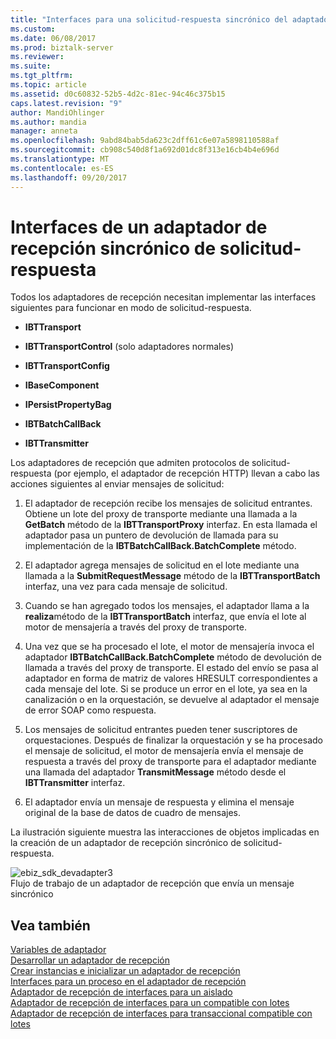 ```yaml
---
title: "Interfaces para una solicitud-respuesta sincrónico del adaptador de recepción | Documentos de Microsoft"
ms.custom: 
ms.date: 06/08/2017
ms.prod: biztalk-server
ms.reviewer: 
ms.suite: 
ms.tgt_pltfrm: 
ms.topic: article
ms.assetid: d0c60832-52b5-4d2c-81ec-94c46c375b15
caps.latest.revision: "9"
author: MandiOhlinger
ms.author: mandia
manager: anneta
ms.openlocfilehash: 9abd84bab5da623c2dff61c6e07a5898110588af
ms.sourcegitcommit: cb908c540d8f1a692d01dc8f313e16cb4b4e696d
ms.translationtype: MT
ms.contentlocale: es-ES
ms.lasthandoff: 09/20/2017
---
```

# <a name="interfaces-for-a-synchronous-request-response-receive-adapter"></a>Interfaces de un adaptador de recepción sincrónico de solicitud-respuesta
Todos los adaptadores de recepción necesitan implementar las interfaces siguientes para funcionar en modo de solicitud-respuesta.  
  
-   **IBTTransport**  
  
-   **IBTTransportControl** (solo adaptadores normales)  
  
-   **IBTTransportConfig**  
  
-   **IBaseComponent**  
  
-   **IPersistPropertyBag**  
  
-   **IBTBatchCallBack**  
  
-   **IBTTransmitter**  
  
 Los adaptadores de recepción que admiten protocolos de solicitud-respuesta (por ejemplo, el adaptador de recepción HTTP) llevan a cabo las acciones siguientes al enviar mensajes de solicitud:  
  
1.  El adaptador de recepción recibe los mensajes de solicitud entrantes. Obtiene un lote del proxy de transporte mediante una llamada a la **GetBatch** método de la **IBTTransportProxy** interfaz. En esta llamada el adaptador pasa un puntero de devolución de llamada para su implementación de la **IBTBatchCallBack.BatchComplete** método.  
  
2.  El adaptador agrega mensajes de solicitud en el lote mediante una llamada a la **SubmitRequestMessage** método de la **IBTTransportBatch** interfaz, una vez para cada mensaje de solicitud.  
  
3.  Cuando se han agregado todos los mensajes, el adaptador llama a la **realiza**método de la **IBTTransportBatch** interfaz, que envía el lote al motor de mensajería a través del proxy de transporte.  
  
4.  Una vez que se ha procesado el lote, el motor de mensajería invoca el adaptador **IBTBatchCallBack.BatchComplete** método de devolución de llamada a través del proxy de transporte. El estado del envío se pasa al adaptador en forma de matriz de valores HRESULT correspondientes a cada mensaje del lote. Si se produce un error en el lote, ya sea en la canalización o en la orquestación, se devuelve al adaptador el mensaje de error SOAP como respuesta.  
  
5.  Los mensajes de solicitud entrantes pueden tener suscriptores de orquestaciones. Después de finalizar la orquestación y se ha procesado el mensaje de solicitud, el motor de mensajería envía el mensaje de respuesta a través del proxy de transporte para el adaptador mediante una llamada del adaptador **TransmitMessage** método desde el  **IBTTransmitter** interfaz.  
  
6.  El adaptador envía un mensaje de respuesta y elimina el mensaje original de la base de datos de cuadro de mensajes.  
  
 La ilustración siguiente muestra las interacciones de objetos implicadas en la creación de un adaptador de recepción sincrónico de solicitud-respuesta.  
  
 ![](../core/media/ebiz-sdk-devadapter3.gif "ebiz_sdk_devadapter3")  
Flujo de trabajo de un adaptador de recepción que envía un mensaje sincrónico  
  
## <a name="see-also"></a>Vea también  
 [Variables de adaptador](../core/adapter-variables.md)   
 [Desarrollar un adaptador de recepción](../core/developing-a-receive-adapter.md)   
 [Crear instancias e inicializar un adaptador de recepción](../core/instantiating-and-initializing-a-receive-adapter.md)   
 [Interfaces para un proceso en el adaptador de recepción](../core/interfaces-for-an-in-process-receive-adapter.md)   
 [Adaptador de recepción de interfaces para un aislado](../core/interfaces-for-an-isolated-receive-adapter.md)   
 [Adaptador de recepción de interfaces para un compatible con lotes](../core/interfaces-for-a-batch-supported-receive-adapter.md)   
 [Adaptador de recepción de interfaces para transaccional compatible con lotes](../core/interfaces-for-a-transactional-batch-supported-receive-adapter.md)